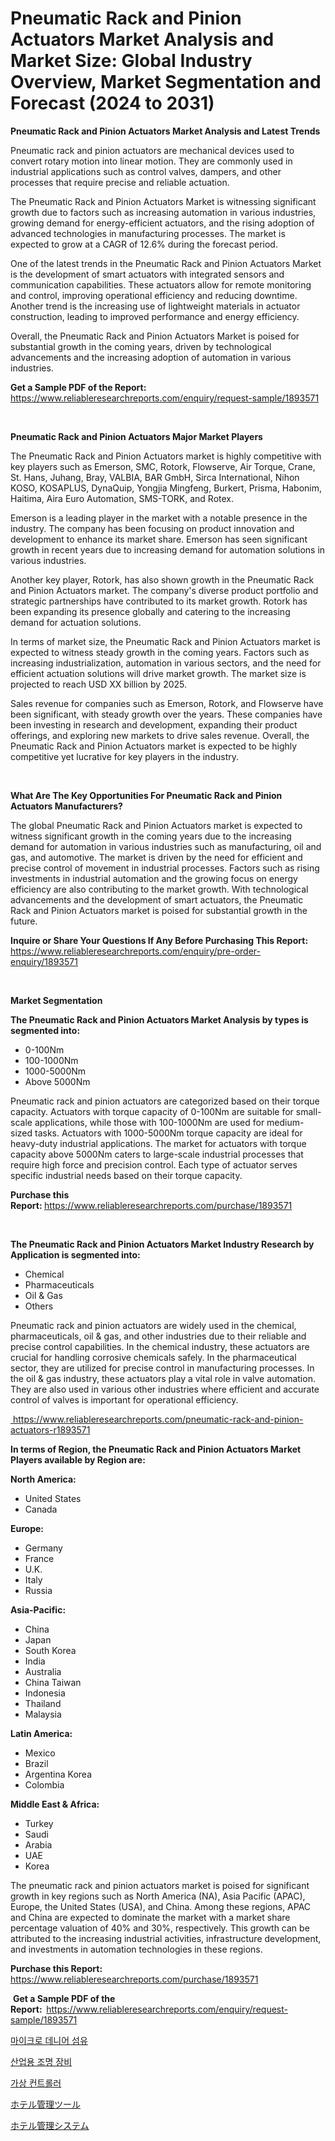<p><h1>Pneumatic Rack and Pinion Actuators Market Analysis and Market Size: Global Industry Overview, Market Segmentation and Forecast (2024 to 2031)</h1></p><p><strong>Pneumatic Rack and Pinion Actuators Market Analysis and Latest Trends</strong></p>
<p><p>Pneumatic rack and pinion actuators are mechanical devices used to convert rotary motion into linear motion. They are commonly used in industrial applications such as control valves, dampers, and other processes that require precise and reliable actuation.</p><p>The Pneumatic Rack and Pinion Actuators Market is witnessing significant growth due to factors such as increasing automation in various industries, growing demand for energy-efficient actuators, and the rising adoption of advanced technologies in manufacturing processes. The market is expected to grow at a CAGR of 12.6% during the forecast period.</p><p>One of the latest trends in the Pneumatic Rack and Pinion Actuators Market is the development of smart actuators with integrated sensors and communication capabilities. These actuators allow for remote monitoring and control, improving operational efficiency and reducing downtime. Another trend is the increasing use of lightweight materials in actuator construction, leading to improved performance and energy efficiency.</p><p>Overall, the Pneumatic Rack and Pinion Actuators Market is poised for substantial growth in the coming years, driven by technological advancements and the increasing adoption of automation in various industries.</p></p>
<p><strong>Get a Sample PDF of the Report:&nbsp;</strong> <a href="https://www.reliableresearchreports.com/enquiry/request-sample/1893571">https://www.reliableresearchreports.com/enquiry/request-sample/1893571</a></p>
<p>&nbsp;</p>
<p><strong>Pneumatic Rack and Pinion Actuators Major Market Players</strong></p>
<p><p>The Pneumatic Rack and Pinion Actuators market is highly competitive with key players such as Emerson, SMC, Rotork, Flowserve, Air Torque, Crane, St. Hans, Juhang, Bray, VALBIA, BAR GmbH, Sirca International, Nihon KOSO, KOSAPLUS, DynaQuip, Yongjia Mingfeng, Burkert, Prisma, Habonim, Haitima, Aira Euro Automation, SMS-TORK, and Rotex. </p><p>Emerson is a leading player in the market with a notable presence in the industry. The company has been focusing on product innovation and development to enhance its market share. Emerson has seen significant growth in recent years due to increasing demand for automation solutions in various industries.</p><p>Another key player, Rotork, has also shown growth in the Pneumatic Rack and Pinion Actuators market. The company's diverse product portfolio and strategic partnerships have contributed to its market growth. Rotork has been expanding its presence globally and catering to the increasing demand for actuation solutions.</p><p>In terms of market size, the Pneumatic Rack and Pinion Actuators market is expected to witness steady growth in the coming years. Factors such as increasing industrialization, automation in various sectors, and the need for efficient actuation solutions will drive market growth. The market size is projected to reach USD XX billion by 2025.</p><p>Sales revenue for companies such as Emerson, Rotork, and Flowserve have been significant, with steady growth over the years. These companies have been investing in research and development, expanding their product offerings, and exploring new markets to drive sales revenue. Overall, the Pneumatic Rack and Pinion Actuators market is expected to be highly competitive yet lucrative for key players in the industry.</p></p>
<p>&nbsp;</p>
<p><strong>What Are The Key Opportunities For Pneumatic Rack and Pinion Actuators Manufacturers?</strong></p>
<p><p>The global Pneumatic Rack and Pinion Actuators market is expected to witness significant growth in the coming years due to the increasing demand for automation in various industries such as manufacturing, oil and gas, and automotive. The market is driven by the need for efficient and precise control of movement in industrial processes. Factors such as rising investments in industrial automation and the growing focus on energy efficiency are also contributing to the market growth. With technological advancements and the development of smart actuators, the Pneumatic Rack and Pinion Actuators market is poised for substantial growth in the future.</p></p>
<p><strong>Inquire or Share Your Questions If Any Before Purchasing This Report:</strong> <a href="https://www.reliableresearchreports.com/enquiry/pre-order-enquiry/1893571">https://www.reliableresearchreports.com/enquiry/pre-order-enquiry/1893571</a></p>
<p>&nbsp;</p>
<p><strong>Market Segmentation</strong></p>
<p><strong>The Pneumatic Rack and Pinion Actuators Market Analysis by types is segmented into:</strong></p>
<p><ul><li>0-100Nm</li><li>100-1000Nm</li><li>1000-5000Nm</li><li>Above 5000Nm</li></ul></p>
<p><p>Pneumatic rack and pinion actuators are categorized based on their torque capacity. Actuators with torque capacity of 0-100Nm are suitable for small-scale applications, while those with 100-1000Nm are used for medium-sized tasks. Actuators with 1000-5000Nm torque capacity are ideal for heavy-duty industrial applications. The market for actuators with torque capacity above 5000Nm caters to large-scale industrial processes that require high force and precision control. Each type of actuator serves specific industrial needs based on their torque capacity.</p></p>
<p><strong>Purchase this Report:&nbsp;</strong><a href="https://www.reliableresearchreports.com/purchase/1893571">https://www.reliableresearchreports.com/purchase/1893571</a></p>
<p>&nbsp;</p>
<p><strong>The Pneumatic Rack and Pinion Actuators Market Industry Research by Application is segmented into:</strong></p>
<p><ul><li>Chemical</li><li>Pharmaceuticals</li><li>Oil & Gas</li><li>Others</li></ul></p>
<p><p>Pneumatic rack and pinion actuators are widely used in the chemical, pharmaceuticals, oil & gas, and other industries due to their reliable and precise control capabilities. In the chemical industry, these actuators are crucial for handling corrosive chemicals safely. In the pharmaceutical sector, they are utilized for precise control in manufacturing processes. In the oil & gas industry, these actuators play a vital role in valve automation. They are also used in various other industries where efficient and accurate control of valves is important for operational efficiency.</p></p>
<p><a href="https://www.reliableresearchreports.com/pneumatic-rack-and-pinion-actuators-r1893571">&nbsp;https://www.reliableresearchreports.com/pneumatic-rack-and-pinion-actuators-r1893571</a></p>
<p><strong>In terms of Region, the Pneumatic Rack and Pinion Actuators Market Players available by Region are:</strong></p>
<p>
    <p> <strong> North America: </strong>
        <ul>
            <li>United States</li>
            <li>Canada</li>
        </ul>
        </p> 
    <p> <strong> Europe: </strong>
        <ul>
            <li>Germany</li>
            <li>France</li>
            <li>U.K.</li>
            <li>Italy</li>
            <li>Russia</li>
        </ul>
        </p> 
    <p> <strong> Asia-Pacific: </strong>
        <ul>
            <li>China</li>
            <li>Japan</li>
            <li>South Korea</li>
            <li>India</li>
            <li>Australia</li>
            <li>China Taiwan</li>
            <li>Indonesia</li>
            <li>Thailand</li>
            <li>Malaysia</li>
        </ul>
        </p> 
    <p> <strong> Latin America: </strong>
        <ul>
            <li>Mexico</li>
            <li>Brazil</li>
            <li>Argentina Korea</li>
            <li>Colombia</li>
        </ul>
        </p> 
    <p> <strong> Middle East & Africa: </strong>
        <ul>
            <li>Turkey</li>
            <li>Saudi</li>
            <li>Arabia</li>
            <li>UAE</li>
            <li>Korea</li>
        </ul>
    </p>
    </p>
<p><p>The pneumatic rack and pinion actuators market is poised for significant growth in key regions such as North America (NA), Asia Pacific (APAC), Europe, the United States (USA), and China. Among these regions, APAC and China are expected to dominate the market with a market share percentage valuation of 40% and 30%, respectively. This growth can be attributed to the increasing industrial activities, infrastructure development, and investments in automation technologies in these regions.</p></p>
<p><strong>Purchase this Report: </strong><a href="https://www.reliableresearchreports.com/purchase/1893571">https://www.reliableresearchreports.com/purchase/1893571</a></p>
<p>&nbsp;<strong>Get a Sample PDF of the Report:&nbsp;&nbsp;</strong><a href="https://www.reliableresearchreports.com/enquiry/request-sample/1893571">https://www.reliableresearchreports.com/enquiry/request-sample/1893571</a></p>
<p><strong></strong></p>
<p><p><a href="https://github.com/camron674/Market-Research-Report-List-1/blob/main/773885233560.md">마이크로 데니어 섬유</a></p><p><a href="https://medium.com/@francescaove76856/%EC%82%B0%EC%97%85-%EC%A1%B0%EB%AA%85-%EC%9E%A5%EB%B9%84-%EC%8B%9C%EC%9E%A5-%EA%B7%9C%EB%AA%A8-%EC%8B%9C%EC%9E%A5-%EC%A0%84%EB%A7%9D-%EB%B0%8F-%EC%8B%9C%EC%9E%A5-%EC%98%88%EC%B8%A1-2024%EB%85%84%EB%B6%80%ED%84%B0-2031%EB%85%84-7503fd6b8345">산업용 조명 장비</a></p><p><a href="https://github.com/nuekbpymrrz5/Market-Research-Report-List-1/blob/main/110708133561.md">가상 컨트롤러</a></p><p><a href="https://github.com/oqoeusbvpadwjs08/Market-Research-Report-List-1/blob/main/897635037525.md">ホテル管理ツール</a></p><p><a href="https://github.com/CloydAbbott2023/Market-Research-Report-List-1/blob/main/293184037524.md">ホテル管理システム</a></p></p>